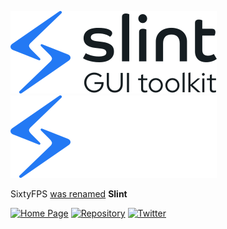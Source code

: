 ![Slint](https://raw.githubusercontent.com/slint-ui/slint/master/logo/slint-logo-full-light.svg#gh-light-mode-only)![Slint](https://raw.githubusercontent.com/slint-ui/slint/master/logo/slint-logo-full-dark.svg#gh-dark-mode-only)


SixtyFPS [was renamed](https://slint-ui.com/blog/sixtyfps-becomes-slint.html) **Slint**

[![Home Page](https://img.shields.io/badge/Home%20Page-slint--ui.com-blue?style=social)](https://slint-ui.com)
[![Repository](https://img.shields.io/github/stars/slint-ui?style=social)](https://github.com/slint-ui/slint)
[![Twitter](https://img.shields.io/twitter/follow/slint_ui?style=social)](https://twitter.com/slint_ui)


